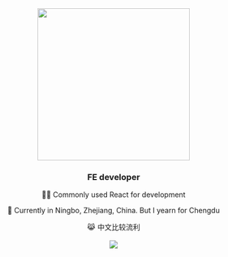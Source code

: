 <div align="center">
<img src="https://rishavanand.github.io/static/images/greetings.gif" align="center" height="" width="300" />
</div>  
  

### <div align="center">FE developer </div>  
  

<ins><div align="center">👨‍💻 Commonly used React for development</div></ins>  
  

<ins><div align="center">📍 Currently in Ningbo, Zhejiang, China. But I yearn for Chengdu</div></ins>  
  

<div align="center">😹 中文比较流利</div>  
  

<br/>  

<div align="center"><img src="https://github-readme-stats.vercel.app/api/top-langs/?username=isunyuan&hide_border=true&layout=compact" align="center" /></div>
<br />
